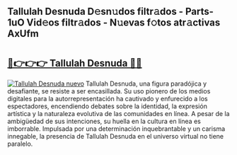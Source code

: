 ## Tallulah Desnuda D𝚎sn𝚞dos filtr𝚊dos - Parts-1uO Vid𝚎os filtr𝚊dos - N𝚞evas f𝚘tos atr𝚊ctivas AxUfm

# <h2><a href="http://mbb7zwq.tromn.icu/?c=Tallulah+Desnuda">🔗👉👉👉 Tallulah Desnuda 🔗🔗</a></h2>

[![Tallulah Desnuda nuevo](https://i.imgur.com/pEAQMta.gif)](http://mbb7zwq.tromn.icu/?c=Tallulah+Desnuda)
Tallulah Desnuda, una figura paradójica y desafiante, se resiste a ser encasillada. Su uso pionero de los medios digitales para la autorrepresentación ha cautivado y enfurecido a los espectadores, encendiendo debates sobre la identidad, la expresión artística y la naturaleza evolutiva de las comunidades en línea. A pesar de la ambigüedad de sus intenciones, su huella en la cultura en línea es imborrable. Impulsada por una determinación inquebrantable y un carisma innegable, la presencia de Tallulah Desnuda en el universo virtual no tiene paralelo.
